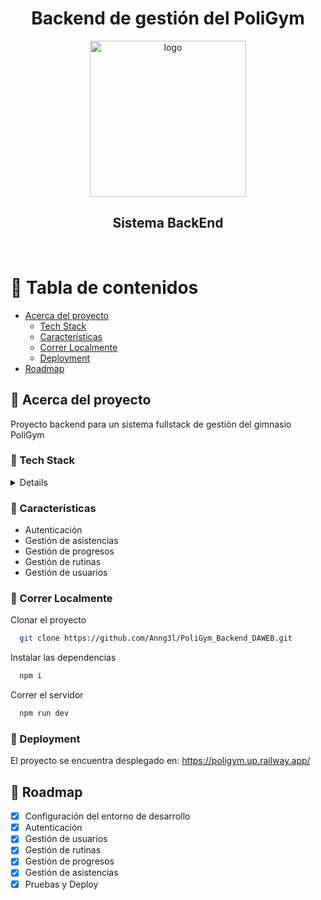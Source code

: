 <div align="center">
  <h1>Backend de gestión del PoliGym</h1>
  <img src="https://res.cloudinary.com/dj60kni7n/image/upload/v1737169493/asdasd_cfkbbc.png" alt="logo" width="250" height="auto" />
  
  <h2>
    Sistema BackEnd
  </h2>
</div>

<br />

<!-- Table of Contents -->
# :notebook_with_decorative_cover: Tabla de contenidos

- [Acerca del proyecto](#star2-about-the-project)
  * [Tech Stack](#space_invader-tech-stack)
  * [Características](#dart-features)
  * [Correr Localmente](#running-run-locally)
  * [Deployment](#triangular_flag_on_post-deployment)
- [Roadmap](#compass-roadmap)

  

<!-- About the Project -->
## :star2: Acerca del proyecto
<p>Proyecto backend para un sistema fullstack de gestión del gimnasio PoliGym</p>

<!-- TechStack -->
### :space_invader: Tech Stack

<details>
  <ul>
    <li><a href="https://nodejs.org/en">Node.js</a></li>
    <li><a href="https://expressjs.com/">Express.js</a></li>
    <li><a href="https://www.mongodb.com/es/atlas">MongoDB Atlas</a></li>
  </ul>
</details>

<!-- Features -->
### :dart: Características

- Autenticación
- Gestión de asistencias
- Gestión de progresos
- Gestión de rutinas
- Gestión de usuarios


<!-- Run Locally -->
### :running: Correr Localmente

Clonar el proyecto

```bash
  git clone https://github.com/Anng3l/PoliGym_Backend_DAWEB.git
```

Instalar las dependencias

```bash
  npm i
```

Correr el servidor

```bash
  npm run dev
```

### :triangular_flag_on_post: Deployment

El proyecto se encuentra desplegado en: https://poligym.up.railway.app/


<!-- Roadmap -->
## :compass: Roadmap

* [x] Configuración del entorno de desarrollo
* [x] Autenticación
* [x] Gestión de usuarios
* [x] Gestión de rutinas
* [x] Gestión de progresos
* [x] Gestión de asistencias
* [x] Pruebas y Deploy
